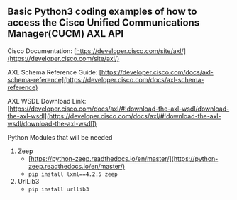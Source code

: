 ## Basic Python3 coding examples of how to access the Cisco Unified Communications Manager(CUCM) AXL API

Cisco Documentation:
[https://developer.cisco.com/site/axl/](https://developer.cisco.com/site/axl/)

AXL Schema Reference Guide:
[https://developer.cisco.com/docs/axl-schema-reference](https://developer.cisco.com/docs/axl-schema-reference)

AXL WSDL Download Link:
[https://developer.cisco.com/docs/axl/#!download-the-axl-wsdl/download-the-axl-wsdl](https://developer.cisco.com/docs/axl/#!download-the-axl-wsdl/download-the-axl-wsdl])
  
  
Python Modules that will be needed  
1. Zeep  
	- [https://python-zeep.readthedocs.io/en/master/](https://python-zeep.readthedocs.io/en/master/)  
	- `pip install lxml==4.2.5 zeep`  
2. UrlLib3  
	- `pip install urllib3`